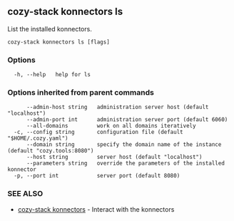 ## cozy-stack konnectors ls

List the installed konnectors.

```
cozy-stack konnectors ls [flags]
```

### Options

```
  -h, --help   help for ls
```

### Options inherited from parent commands

```
      --admin-host string   administration server host (default "localhost")
      --admin-port int      administration server port (default 6060)
      --all-domains         work on all domains iteratively
  -c, --config string       configuration file (default "$HOME/.cozy.yaml")
      --domain string       specify the domain name of the instance (default "cozy.tools:8080")
      --host string         server host (default "localhost")
      --parameters string   override the parameters of the installed konnector
  -p, --port int            server port (default 8080)
```

### SEE ALSO

* [cozy-stack konnectors](cozy-stack_konnectors.md)	 - Interact with the konnectors


